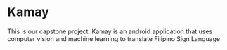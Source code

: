 # Kamay
This is our capstone project. Kamay is an android application that uses computer vision and machine learning to translate Filipino Sign Language
